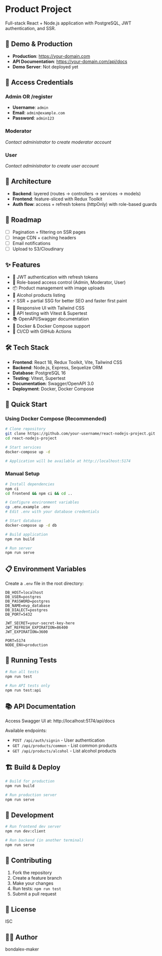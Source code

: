 # Product Project

Full-stack React + Node.js application with PostgreSQL, JWT authentication, and SSR.

## 🚀 Demo & Production
<!-- Deployment in progress — live demo will be available soon -->
- **Production**: https://your-domain.com
- **API Documentation**: https://your-domain.com/api/docs
- **Demo Server**: Not deployed yet

## 👥 Access Credentials

### Admin OR /register
- **Username**: `admin`
- **Email**: `admin@example.com`
- **Password**: `admin123`

### Moderator
*Contact administrator to create moderator account*

### User
*Contact administrator to create user account*

## 🧱 Architecture
- **Backend**: layered (routes → controllers → services → models)
- **Frontend**: feature-sliced with Redux Toolkit
- **Auth flow**: access + refresh tokens (httpOnly) with role-based guards

## 🔮 Roadmap
- [ ] Pagination + filtering on SSR pages
- [ ] Image CDN + caching headers
- [ ] Email notifications
- [ ] Upload to S3/Cloudinary

## ✨ Features

- 🔐 JWT authentication with refresh tokens
- 👤 Role-based access control (Admin, Moderator, User)
- 📦 Product management with image uploads
- 🍺 Alcohol products listing
- ⚡ SSR + partial SSG for better SEO and faster first paint
- 📱 Responsive UI with Tailwind CSS
- 🧪 API testing with Vitest & Supertest
- 📚 OpenAPI/Swagger documentation
- 🐳 Docker & Docker Compose support
- 🔄 CI/CD with GitHub Actions

## 🛠️ Tech Stack

- **Frontend**: React 18, Redux Toolkit, Vite, Tailwind CSS
- **Backend**: Node.js, Express, Sequelize ORM
- **Database**: PostgreSQL 16
- **Testing**: Vitest, Supertest
- **Documentation**: Swagger/OpenAPI 3.0
- **Deployment**: Docker, Docker Compose

## 🚀 Quick Start

### Using Docker Compose (Recommended)

```bash
# Clone repository
git clone https://github.com/your-username/react-nodejs-project.git
cd react-nodejs-project

# Start services
docker-compose up -d

# Application will be available at http://localhost:5174
```

### Manual Setup

```bash
# Install dependencies
npm ci
cd frontend && npm ci && cd ..

# Configure environment variables
cp .env.example .env
# Edit .env with your database credentials

# Start database
docker-compose up -d db

# Build application
npm run build

# Run server
npm run serve
```

## 📋 Environment Variables

Create a `.env` file in the root directory:

```env
DB_HOST=localhost
DB_USER=postgres
DB_PASSWORD=postgres
DB_NAME=mvp_database
DB_DIALECT=postgres
DB_PORT=5432

JWT_SECRET=your-secret-key-here
JWT_REFRESH_EXPIRATION=86400
JWT_EXPIRATION=3600

PORT=5174
NODE_ENV=production
```

## 🧪 Running Tests

```bash
# Run all tests
npm run test

# Run API tests only
npm run test:api
```

## 📚 API Documentation

Access Swagger UI at: http://localhost:5174/api/docs

Available endpoints:
- `POST /api/auth/signin` - User authentication
- `GET /api/products/common` - List common products
- `GET /api/products/alcohol` - List alcohol products

## 🏗️ Build & Deploy

```bash
# Build for production
npm run build

# Run production server
npm run serve
```

## 📝 Development

```bash
# Run frontend dev server
npm run dev:client

# Run backend (in another terminal)
npm run serve
```

## 🤝 Contributing

1. Fork the repository
2. Create a feature branch
3. Make your changes
4. Run tests: `npm run test`
5. Submit a pull request

## 📄 License

ISC

## 👨‍💻 Author

bondalex-maker

